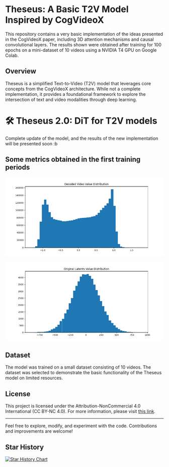 # Theseus: A Basic T2V Model Inspired by CogVideoX

This repository contains a very basic implementation of the ideas presented in the CogVideoX paper, including 3D attention mechanisms and causal convolutional layers. The results shown were obtained after training for 100 epochs on a mini-dataset of 10 videos using a NVIDIA T4 GPU on Google Colab.

## Overview

Theseus is a simplified Text-to-Video (T2V) model that leverages core concepts from the CogVideoX architecture. While not a complete implementation, it provides a foundational framework to explore the intersection of text and video modalities through deep learning.

# 🛠 Theseus 2.0: DiT for T2V models

Complete update of the model, and the results of the new implementation will be presented soon :b

## Some metrics obtained in the first training periods

![](image/hist_decoded_video.png)

![](image/hist_original_latents.png)

## Dataset

The model was trained on a small dataset consisting of 10 videos. The dataset was selected to demonstrate the basic functionality of the Theseus model on limited resources.

## License

This project is licensed under the Attribution-NonCommercial 4.0 International (CC BY-NC 4.0). For more information, please visit [this link](LICENSE.md).

---

Feel free to explore, modify, and experiment with the code. Contributions and improvements are welcome!

## Star History

<a href="https://star-history.com/#Rivera-ai/Theseus&Timeline">
 <picture>
   <source media="(prefers-color-scheme: dark)" srcset="https://api.star-history.com/svg?repos=Rivera-ai/Theseus&type=Timeline&theme=dark" />
   <source media="(prefers-color-scheme: light)" srcset="https://api.star-history.com/svg?repos=Rivera-ai/Theseus&type=Timeline" />
   <img alt="Star History Chart" src="https://api.star-history.com/svg?repos=Rivera-ai/Theseus&type=Timeline" />
 </picture>
</a>
